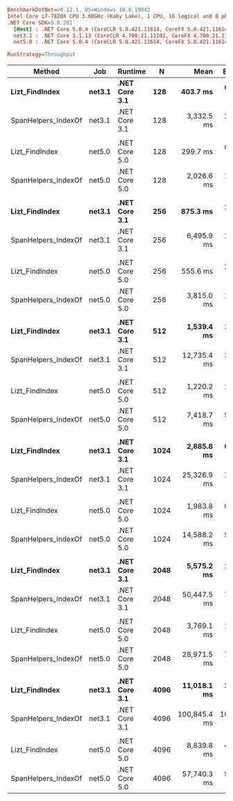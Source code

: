 ``` ini

BenchmarkDotNet=v0.12.1, OS=Windows 10.0.19042
Intel Core i7-7820X CPU 3.60GHz (Kaby Lake), 1 CPU, 16 logical and 8 physical cores
.NET Core SDK=5.0.201
  [Host] : .NET Core 5.0.4 (CoreCLR 5.0.421.11614, CoreFX 5.0.421.11614), X64 RyuJIT
  net3.1 : .NET Core 3.1.13 (CoreCLR 4.700.21.11102, CoreFX 4.700.21.11602), X64 RyuJIT
  net5.0 : .NET Core 5.0.4 (CoreCLR 5.0.421.11614, CoreFX 5.0.421.11614), X64 RyuJIT

RunStrategy=Throughput  

```
|              Method |    Job |       Runtime |    N |         Mean |    Error |  StdDev |  StdErr |          Min |           Q1 |       Median |           Q3 |          Max |   Op/s | Ratio |
|-------------------- |------- |-------------- |----- |-------------:|---------:|--------:|--------:|-------------:|-------------:|-------------:|-------------:|-------------:|-------:|------:|
|      **Lizt_FindIndex** | **net3.1** | **.NET Core 3.1** |  **128** |     **403.7 ms** |  **0.86 ms** | **0.72 ms** | **0.20 ms** |     **402.5 ms** |     **403.3 ms** |     **403.7 ms** |     **404.0 ms** |     **404.8 ms** | **2.4772** |  **0.12** |
| SpanHelpers_IndexOf | net3.1 | .NET Core 3.1 |  128 |   3,332.5 ms |  2.70 ms | 2.39 ms | 0.64 ms |   3,329.9 ms |   3,330.7 ms |   3,331.9 ms |   3,333.2 ms |   3,337.6 ms | 0.3001 |  1.00 |
|                     |        |               |      |              |          |         |         |              |              |              |              |              |        |       |
|      Lizt_FindIndex | net5.0 | .NET Core 5.0 |  128 |     299.7 ms |  0.73 ms | 0.64 ms | 0.17 ms |     299.0 ms |     299.3 ms |     299.6 ms |     300.1 ms |     301.0 ms | 3.3364 |  0.15 |
| SpanHelpers_IndexOf | net5.0 | .NET Core 5.0 |  128 |   2,026.6 ms |  1.88 ms | 1.76 ms | 0.45 ms |   2,024.4 ms |   2,025.2 ms |   2,026.1 ms |   2,027.6 ms |   2,030.1 ms | 0.4934 |  1.00 |
|                     |        |               |      |              |          |         |         |              |              |              |              |              |        |       |
|      **Lizt_FindIndex** | **net3.1** | **.NET Core 3.1** |  **256** |     **875.3 ms** |  **1.06 ms** | **0.94 ms** | **0.25 ms** |     **874.4 ms** |     **874.6 ms** |     **874.9 ms** |     **875.9 ms** |     **877.1 ms** | **1.1425** |  **0.13** |
| SpanHelpers_IndexOf | net3.1 | .NET Core 3.1 |  256 |   6,495.9 ms |  1.33 ms | 1.11 ms | 0.31 ms |   6,494.2 ms |   6,495.3 ms |   6,496.4 ms |   6,496.6 ms |   6,497.8 ms | 0.1539 |  1.00 |
|                     |        |               |      |              |          |         |         |              |              |              |              |              |        |       |
|      Lizt_FindIndex | net5.0 | .NET Core 5.0 |  256 |     555.6 ms |  3.54 ms | 3.31 ms | 0.86 ms |     552.7 ms |     553.2 ms |     553.8 ms |     558.7 ms |     562.3 ms | 1.7999 |  0.15 |
| SpanHelpers_IndexOf | net5.0 | .NET Core 5.0 |  256 |   3,815.0 ms |  1.35 ms | 1.19 ms | 0.32 ms |   3,813.6 ms |   3,814.2 ms |   3,814.7 ms |   3,815.3 ms |   3,817.7 ms | 0.2621 |  1.00 |
|                     |        |               |      |              |          |         |         |              |              |              |              |              |        |       |
|      **Lizt_FindIndex** | **net3.1** | **.NET Core 3.1** |  **512** |   **1,539.4 ms** |  **1.65 ms** | **1.54 ms** | **0.40 ms** |   **1,537.0 ms** |   **1,538.4 ms** |   **1,538.7 ms** |   **1,540.3 ms** |   **1,542.7 ms** | **0.6496** |  **0.12** |
| SpanHelpers_IndexOf | net3.1 | .NET Core 3.1 |  512 |  12,735.4 ms |  3.49 ms | 2.91 ms | 0.81 ms |  12,731.8 ms |  12,733.8 ms |  12,734.5 ms |  12,734.9 ms |  12,741.2 ms | 0.0785 |  1.00 |
|                     |        |               |      |              |          |         |         |              |              |              |              |              |        |       |
|      Lizt_FindIndex | net5.0 | .NET Core 5.0 |  512 |   1,220.2 ms |  1.98 ms | 1.85 ms | 0.48 ms |   1,215.8 ms |   1,219.1 ms |   1,220.6 ms |   1,221.9 ms |   1,222.1 ms | 0.8195 |  0.16 |
| SpanHelpers_IndexOf | net5.0 | .NET Core 5.0 |  512 |   7,418.7 ms |  5.98 ms | 5.59 ms | 1.44 ms |   7,414.0 ms |   7,414.5 ms |   7,416.1 ms |   7,421.6 ms |   7,429.9 ms | 0.1348 |  1.00 |
|                     |        |               |      |              |          |         |         |              |              |              |              |              |        |       |
|      **Lizt_FindIndex** | **net3.1** | **.NET Core 3.1** | **1024** |   **2,885.8 ms** |  **0.97 ms** | **0.91 ms** | **0.23 ms** |   **2,884.6 ms** |   **2,885.1 ms** |   **2,886.0 ms** |   **2,886.3 ms** |   **2,887.8 ms** | **0.3465** |  **0.11** |
| SpanHelpers_IndexOf | net3.1 | .NET Core 3.1 | 1024 |  25,326.9 ms |  7.13 ms | 6.67 ms | 1.72 ms |  25,320.0 ms |  25,321.5 ms |  25,324.4 ms |  25,331.3 ms |  25,340.8 ms | 0.0395 |  1.00 |
|                     |        |               |      |              |          |         |         |              |              |              |              |              |        |       |
|      Lizt_FindIndex | net5.0 | .NET Core 5.0 | 1024 |   1,983.8 ms |  0.96 ms | 0.90 ms | 0.23 ms |   1,982.3 ms |   1,983.3 ms |   1,983.5 ms |   1,984.5 ms |   1,985.5 ms | 0.5041 |  0.14 |
| SpanHelpers_IndexOf | net5.0 | .NET Core 5.0 | 1024 |  14,588.2 ms |  5.04 ms | 4.47 ms | 1.19 ms |  14,582.8 ms |  14,584.9 ms |  14,587.1 ms |  14,590.0 ms |  14,597.3 ms | 0.0685 |  1.00 |
|                     |        |               |      |              |          |         |         |              |              |              |              |              |        |       |
|      **Lizt_FindIndex** | **net3.1** | **.NET Core 3.1** | **2048** |   **5,575.2 ms** |  **1.20 ms** | **1.01 ms** | **0.28 ms** |   **5,573.4 ms** |   **5,574.5 ms** |   **5,575.4 ms** |   **5,576.0 ms** |   **5,576.5 ms** | **0.1794** |  **0.11** |
| SpanHelpers_IndexOf | net3.1 | .NET Core 3.1 | 2048 |  50,447.5 ms |  7.66 ms | 5.98 ms | 1.73 ms |  50,439.9 ms |  50,441.8 ms |  50,447.1 ms |  50,452.1 ms |  50,457.5 ms | 0.0198 |  1.00 |
|                     |        |               |      |              |          |         |         |              |              |              |              |              |        |       |
|      Lizt_FindIndex | net5.0 | .NET Core 5.0 | 2048 |   3,769.1 ms |  1.59 ms | 1.33 ms | 0.37 ms |   3,767.3 ms |   3,768.2 ms |   3,768.8 ms |   3,770.1 ms |   3,771.6 ms | 0.2653 |  0.13 |
| SpanHelpers_IndexOf | net5.0 | .NET Core 5.0 | 2048 |  28,971.5 ms |  7.66 ms | 7.16 ms | 1.85 ms |  28,962.0 ms |  28,966.2 ms |  28,970.5 ms |  28,975.0 ms |  28,983.7 ms | 0.0345 |  1.00 |
|                     |        |               |      |              |          |         |         |              |              |              |              |              |        |       |
|      **Lizt_FindIndex** | **net3.1** | **.NET Core 3.1** | **4096** |  **11,018.1 ms** |  **3.72 ms** | **3.48 ms** | **0.90 ms** |  **11,014.1 ms** |  **11,015.3 ms** |  **11,016.8 ms** |  **11,020.6 ms** |  **11,024.0 ms** | **0.0908** |  **0.11** |
| SpanHelpers_IndexOf | net3.1 | .NET Core 3.1 | 4096 | 100,845.4 ms | 10.87 ms | 8.49 ms | 2.45 ms | 100,825.8 ms | 100,844.6 ms | 100,847.0 ms | 100,848.7 ms | 100,857.6 ms | 0.0099 |  1.00 |
|                     |        |               |      |              |          |         |         |              |              |              |              |              |        |       |
|      Lizt_FindIndex | net5.0 | .NET Core 5.0 | 4096 |   8,839.8 ms |  4.84 ms | 4.04 ms | 1.12 ms |   8,834.6 ms |   8,837.3 ms |   8,838.5 ms |   8,841.3 ms |   8,849.7 ms | 0.1131 |  0.15 |
| SpanHelpers_IndexOf | net5.0 | .NET Core 5.0 | 4096 |  57,740.3 ms |  5.67 ms | 4.74 ms | 1.31 ms |  57,732.9 ms |  57,737.3 ms |  57,739.0 ms |  57,744.3 ms |  57,748.2 ms | 0.0173 |  1.00 |
